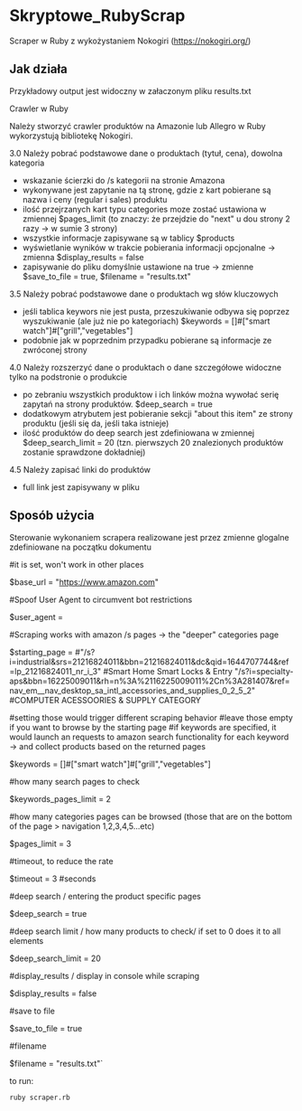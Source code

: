 # Skryptowe_RubyScrap

Scraper w Ruby z wykożystaniem Nokogiri (https://nokogiri.org/)

## Jak działa

Przykładowy output jest widoczny w załaczonym pliku results.txt

Crawler w Ruby

Należy stworzyć crawler produktów na Amazonie lub Allegro w Ruby
wykorzystują bibliotekę Nokogiri.

3.0 Należy pobrać podstawowe dane o produktach (tytuł, cena), dowolna
kategoria
- wskazanie ścierzki do /s kategorii na stronie Amazona
- wykonywane jest zapytanie na tą stronę, gdzie z kart pobierane są nazwa i ceny (regular i sales) produktu
- ilość przejrzanych kart typu categories moze zostać ustawiona w zmiennej $pages_limit (to znaczy: że przejdzie do "next" u dou strony 2 razy -> w sumie 3 strony)
- wszystkie informacje zapisywane są w tablicy $products
- wyświetlanie wyników w trakcie pobierania informacji opcjonalne -> zmienna $display_results = false
- zapisywanie do pliku domyślnie ustawione na true -> zmienne $save_to_file = true, $filename = "results.txt"

3.5 Należy pobrać podstawowe dane o produktach wg słów kluczowych
- jeśli tablica keywors nie jest pusta, przeszukiwanie odbywa się poprzez wyszukiwanie (ale już nie po kategoriach) $keywords = []#["smart watch"]#["grill","vegetables"]
- podobnie jak w poprzednim przypadku pobierane są informacje ze zwróconej strony

4.0 Należy rozszerzyć dane o produktach o dane szczegółowe widoczne
tylko na podstronie o produkcie
- po zebraniu wszystkich produktow i ich linków można wywołać serię zapytań na strony produktów. $deep_search = true
- dodatkowym atrybutem jest pobieranie sekcji "about this item" ze strony produktu (jeśli się da, jeśli taka istnieje)
- ilość produktów do deep search jest zdefiniowana w zmiennej $deep_search_limit = 20 (tzn. pierwszych 20 znalezionych produktów zostanie sprawdzone dokładniej)

4.5 Należy zapisać linki do produktów
- full link jest zapisywany w pliku

## Sposób użycia

Sterowanie wykonaniem scrapera realizowane jest przez zmienne glogalne zdefiniowane na początku dokumentu

#it is set, won't work in other places

  $base_url = "https://www.amazon.com"

#Spoof User Agent to circumvent bot restrictions

  $user_agent = 

#Scraping works with amazon /s pages -> the "deeper" categories page

  $starting_page = 
  #"/s?i=industrial&srs=21216824011&bbn=21216824011&dc&qid=1644707744&ref=lp_21216824011_nr_i_3" #Smart Home Smart Locks & Entry
  "/s?i=specialty-aps&bbn=16225009011&rh=n%3A%2116225009011%2Cn%3A281407&ref=nav_em__nav_desktop_sa_intl_accessories_and_supplies_0_2_5_2" #COMPUTER ACESSOORIES & SUPPLY CATEGORY

#setting those would trigger different scraping behavior
#leave those empty if you want to browse by the starting page
#if keywords are specified, it would launch an requests to amazon search functionality for each keyword -> and collect products based on the returned pages

  $keywords = []#["smart watch"]#["grill","vegetables"]

#how many search pages to check

  $keywords_pages_limit = 2

#how many categories pages can be browsed (those that are on the bottom of the page > navigation 1,2,3,4,5...etc)

  $pages_limit = 3

#timeout, to reduce the rate

  $timeout = 3 #seconds

#deep search / entering the product specific pages

  $deep_search = true

#deep search limit / how many products to check/ if set to 0 does it to all elements

  $deep_search_limit = 20

#display_results / display in console while scraping

  $display_results = false

#save to file

  $save_to_file = true

#filename

  $filename = "results.txt"`

to run:

`ruby scraper.rb`
